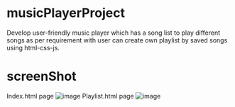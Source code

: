 # musicPlayerProject
Develop user-friendly music player which has a song list to play different songs as per requirement with user can create own playlist by saved songs using html-css-js.
# screenShot
Index.html page
![image](https://github.com/basanti2004/musicPlayerProject/assets/168412747/9bcdccba-de69-4b1d-a9ed-28d085ad109d)
Playlist.html page 
![image](https://github.com/basanti2004/musicPlayerProject/assets/168412747/59a90d85-fd0f-41a0-8393-8a7df2689c90)


